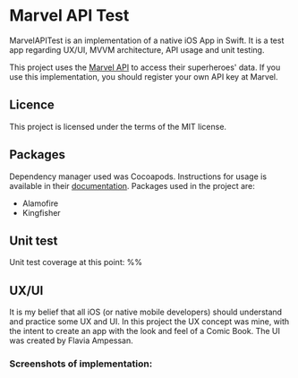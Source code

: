 #  Marvel API Test
MarvelAPITest is an implementation of a native iOS App in Swift. It is a test app regarding UX/UI, MVVM architecture, API usage and unit testing. 

This project uses the [Marvel API](https://developer.marvel.com/) to access their superheroes' data. If you use this implementation, you should register your own API key at Marvel.

## Licence
This project is licensed under the terms of the MIT license.

## Packages
Dependency manager used was Cocoapods. Instructions for usage is available in their [documentation](https://guides.cocoapods.org/). Packages used in the project are:
* Alamofire
* Kingfisher

## Unit test
Unit test coverage at this point: %%

## UX/UI
It is my belief that all iOS (or native mobile developers) should understand and practice some UX and UI. In this project the UX concept was mine, with the intent to create an app with the look and feel of a Comic Book. The UI was created by Flavia Ampessan.

### Screenshots of implementation:

